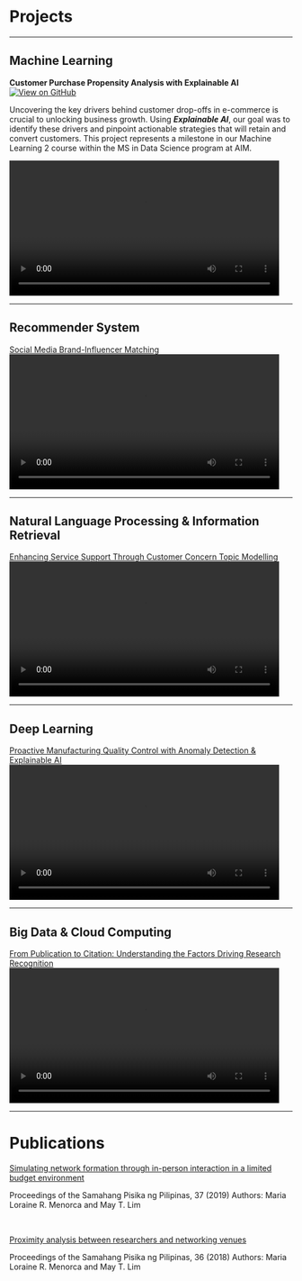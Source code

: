 # Projects

---

## Machine Learning 

**Customer Purchase Propensity Analysis with Explainable AI**
[![View on GitHub](https://img.shields.io/badge/GitHub-View_on_GitHub-blue?logo=GitHub)](https://github.com/lorainemnrc/predict-purchase-propensity)

Uncovering the key drivers behind customer drop-offs in e-commerce is crucial to unlocking business growth. Using ***Explainable AI***, our goal was to identify these drivers and pinpoint actionable strategies that will retain and convert customers. This project represents a milestone in our Machine Learning 2 course within the MS in Data Science program at AIM.


<video autoplay controls width="480">
  <source src="images/poster_purchase_propensity.mp4" type="video/mp4">
  Your browser does not support the video tag.
</video>

---

## Recommender System

[Social Media Brand-Influencer Matching](https://github.com/lorainemnrc/recsys-socmed-marketing)
<video autoplay controls width="480">
  <source src="images/poster_socmed_recsys.mp4" type="video/mp4">
  Your browser does not support the video tag.
</video>

---

## Natural Language Processing & Information Retrieval

[Enhancing Service Support Through Customer Concern Topic Modelling](https://github.com/lorainemnrc/nlp-topic-modeling-pldt)
<video autoplay controls width="480">
  <source src="images/poster_pldt_topicmodeling.mp4" type="video/mp4">
  Your browser does not support the video tag.
</video>

---

## Deep Learning

[Proactive Manufacturing Quality Control with Anomaly Detection & Explainable AI]([https://github.com/lorainemnrc/deep-learning-cv-anomaly-detection)
<video autoplay controls width="480">
  <source src="images/poster_cv_anomaly_detection.mp4" type="video/mp4">
  Your browser does not support the video tag.
</video>

---

## Big Data & Cloud Computing

[From Publication to Citation: Understanding the Factors Driving Research Recognition](https://github.com/lorainemnrc/big-data-researcher-opportunity)
<video autoplay controls width="480">
  <source src="images/poster_researcher_opportunity.mp4" type="video/mp4">
  Your browser does not support the video tag.
</video>

---

# Publications


[Simulating network formation through in-person interaction in a limited budget environment](https://proceedings.spp-online.org/article/view/SPP-2019-1F-04)

Proceedings of the Samahang Pisika ng Pilipinas, 37 (2019)
Authors: Maria Loraine R. Menorca and May T. Lim

<br/>

[Proximity analysis between researchers and networking venues](https://proceedings.spp-online.org/article/view/SPP-2018-PC-31)

Proceedings of the Samahang Pisika ng Pilipinas, 36 (2018)
Authors: Maria Loraine R. Menorca and May T. Lim
